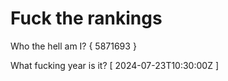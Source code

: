 # Fuck the rankings

Who the hell am I?
{ 5871693 }

What fucking year is it?
[ 2024-07-23T10:30:00Z ]
